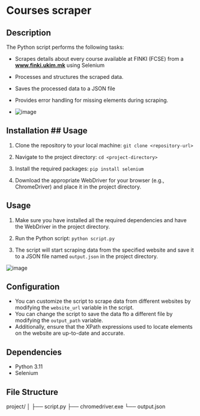 # Courses scraper

## Description
The Python script performs the following tasks:
- Scrapes details about every course available at FINKI (FCSE) from a **www.finki.ukim.mk** using Selenium
- Processes and structures the scraped data.
- Saves the processed data to a JSON file
-  Provides error handling for missing elements during scraping.

- ![image](https://github.com/VlahovskiAndrej/finki-scraper/assets/95543841/3357e58b-f3f2-474e-a536-7e3e429d106f)

## Installation ## Usage

1. Clone the repository to your local machine:
```git clone <repository-url>```

2. Navigate to the project directory:
```cd <project-directory>```

3. Install the required packages:
```pip install selenium```

4. Download the appropriate WebDriver for your browser (e.g., ChromeDriver) and place it in the project directory.

## Usage

1. Make sure you have installed all the required dependencies and have the WebDriver in the project directory.

2. Run the Python script:
```python script.py```

3. The script will start scraping data from the specified website and save it to a JSON file named `output.json` in the project directory.

![image](https://github.com/VlahovskiAndrej/finki-scraper/assets/95543841/78613bb7-502a-4cb7-8f04-e39cbb154603)

## Configuration

- You can customize the script to scrape data from different websites by modifying the `website_url` variable in the script.
- You can change the script to save the data fto a different file by modifying the `output_path` variable.
- Additionally, ensure that the XPath expressions used to locate elements on the website are up-to-date and accurate.

## Dependencies

- Python 3.11
- Selenium

## File Structure

project/
│
├── script.py
├── chromedriver.exe
└── output.json

